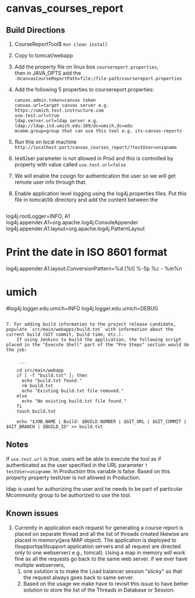 # canvas_courses_report

## Build Directions
 
1. CourseReportTool$ `mvn clean install`
2. Copy to tomcat/webapp
3. Add the property file on linux box `coursereport.properties`,   
then in JAVA_OPTS add the  
`-DcanvasCourseReportPath=file:/file-path/coursereport.properties`<br/>


4. Add the following 5 properties to coursereport.properties: 
    
    ```
    canvas.admin.token=canvas token  
    canvas.url=target canvas server e.g. https://umich.test.instructure.com  
    use.test.url=true  
    ldap.server.url=ldap server e.g. ldap://ldap.itd.umich.edu:389/dc=umich,dc=edu  
    mcomm.group=group that can use this tool e.g. its-canvas-reports
    ```


5. Run this on local machine
`http://localhost:port/canvas_courses_report/?testUser=uniqname`<br/>
  1. testUser parameter is not allowed in Prod and this is controlled by property with value called <code>use.test.url=false</code><br/>
  1. We will enable the cosign for authentication the user so we will get remote user info through that.<br/>

6. Enable application level logging using the log4j.properties files. Put this file in tomcat/lib directory and add the content between the 
 
	```
log4j.rootLogger=INFO, A1
log4j.appender.A1=org.apache.log4j.ConsoleAppender
log4j.appender.A1.layout=org.apache.log4j.PatternLayout
# Print the date in ISO 8601 format
log4j.appender.A1.layout.ConversionPattern=%d [%t] %-5p %c - %m%n
# umich
#log4j.logger.edu.umich=INFO
log4j.logger.edu.umich=DEBUG 
```

7. For adding build information to the project release candidate, populate `src/main/webapps/build.txt` with information about the current build (GIT commit, build time, etc.).
    If using Jenkins to build the application, the following script placed in the "Execute Shell" part of the "Pre Steps" section would do the job:
    
    
	 ``` 
    cd src/main/webapp
    if [ -f "build.txt" ]; then
      echo "build.txt found."
      rm build.txt
      echo "Existing build.txt file removed."
    else
      echo "No existing build.txt file found."
    fi
    touch build.txt

    echo "$JOB_NAME | Build: $BUILD_NUMBER | $GIT_URL | $GIT_COMMIT | $GIT_BRANCH | $BUILD_ID" >> build.txt
 ```

## Notes

If `use.test.url` is true, users will be able to execute the tool as if authenticated as the user specified in the URL parameter `?testUser=uniqname`. In Production this variable is  false. Based on this property property testUser is not allowed in Production.

ldap is used for authorizing the user and he needs to be part of particular Mcommunity group to be authorized to use the tool.

## Known issues
1. Currently in application each request for generating a course report is placed on separate thread and all the list of threads created likewise are placed in memory(java MAP object). The application is  deployed to tlsupportqa/tlsupport application servers and all request are directed only to one webserver( e.g., tomcat). Using a map in memory will work fine as all the requests go back to the same web server. if we ever have multiple webservers, 
   1.  one solution is to make the Load balancer session "sticky" so that the request always goes back to same server. 
   1.  Based on the usage we make have to revisit this issue to have better solution to store the list of the Threads in Database or Session.






 


